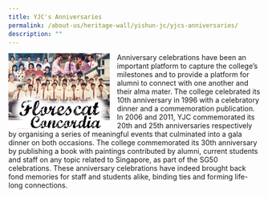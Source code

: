 ```yaml
---
title: YJC's Anniversaries
permalink: /about-us/heritage-wall/yishun-jc/yjcs-anniversaries/
description: ""
---
```

<img src="/images/yishunjc10.jpg" style="width:40%;margin-right:15px;" align = "left">

Anniversary celebrations have been an important platform to capture the college’s milestones and to provide a platform for alumni to connect with one another and their alma mater. The college celebrated its 10th anniversary in 1996 with a celebratory dinner and a commemoration publication. In 2006 and 2011, YJC commemorated its 20th and 25th anniversaries respectively by organising a series of meaningful events that culminated into a gala dinner on both occasions. The college commemorated its 30th anniversary by publishing a book with paintings contributed by alumni, current students and staff on any topic related to Singapore, as part of the SG50 celebrations. These anniversary celebrations have indeed brought back fond memories for staff and students alike, binding ties and forming life-long connections.